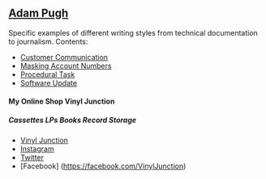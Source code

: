 ## [Adam Pugh](https://github.com/DocAdam/docsamples/wiki#quick-links)
Specific examples of different writing styles from technical documentation to journalism.
Contents:
* [Customer Communication](https://github.com/DocAdam/docsamples/wiki/Customer-Communication)
* [Masking Account Numbers](https://github.com/DocAdam/docsamples/wiki/Masking-Account-Numbers)
* [Procedural Task](https://github.com/DocAdam/docsamples/wiki/Procedural-Task)
* [Software Update](https://github.com/DocAdam/docsamples/wiki/Software-Update)
#### My Online Shop Vinyl Junction
##### Cassettes LPs Books Record Storage
* [Vinyl Junction](https://vinyljunction.com)
* [Instagram](https://https://instagram.com/vinyljunction/)
* [Twitter](https://twitter.com/VinylJunction)
* [Facebook] (https://facebook.com/VinylJunction)
